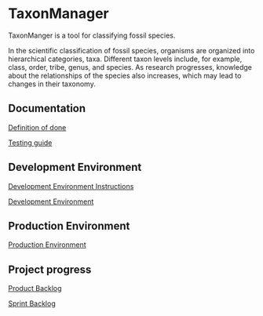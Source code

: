 # TaxonManager

TaxonManger is a tool for classifying fossil species.

In the scientific classification of fossil species, organisms are organized into hierarchical categories, taxa. Different taxon levels include, for example, class, order, tribe, genus, and species. As research progresses, knowledge about the relationships of the species also increases, which may lead to changes in their taxonomy.

## Documentation

[Definition of done](./docs/definition_of_done.md)

[Testing guide](./docs/testingGuide.md)

## Development Environment

[Development Environment Instructions](./docs/dev_environment.md)

[Development Environment](https://Taxonmanager-staging.it.helsinki.fi)

## Production Environment

[Production Environment](https://Taxonmanager.it.helsinki.fi)

## Project progress

[Product Backlog](https://github.com/karilint/TaxonManager/projects/1) 

[Sprint Backlog](https://docs.google.com/spreadsheets/d/1Yv0OK8U75Q2zwGUySA_2B9S3rYz8OBQKHfaZ8EV1g_w/edit#gid=0)

